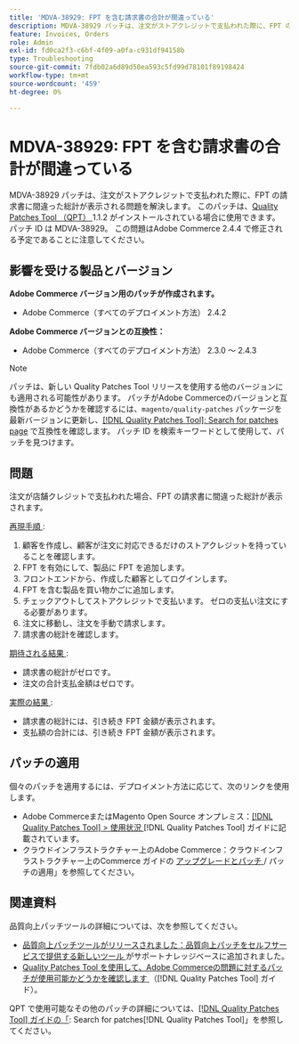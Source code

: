 ```yaml
---
title: 'MDVA-38929: FPT を含む請求書の合計が間違っている'
description: MDVA-38929 パッチは、注文がストアクレジットで支払われた際に、FPT の請求書に間違った総計が表示される問題を解決します。 このパッチは、[Quality Patches Tool （QPT） ] （https://experienceleague.adobe.com/en/docs/commerce-operations/tools/quality-patches-tool/quality-patches-tool-to-self-serve-quality-patches） 1.1.2 がインストールされている場合に利用できます。 パッチ ID は MDVA-38929。 この問題はAdobe Commerce 2.4.4 で修正される予定であることに注意してください。
feature: Invoices, Orders
role: Admin
exl-id: fd0ca2f3-c6bf-4f09-a0fa-c931df94158b
type: Troubleshooting
source-git-commit: 7fdb02a6d89d50ea593c5fd99d78101f89198424
workflow-type: tm+mt
source-wordcount: '459'
ht-degree: 0%

---
```


# MDVA-38929: FPT を含む請求書の合計が間違っている

MDVA-38929 パッチは、注文がストアクレジットで支払われた際に、FPT の請求書に間違った総計が表示される問題を解決します。 このパッチは、[Quality Patches Tool （QPT） ](https://experienceleague.adobe.com/en/docs/commerce-operations/tools/quality-patches-tool/quality-patches-tool-to-self-serve-quality-patches)1.1.2 がインストールされている場合に使用できます。 パッチ ID は MDVA-38929。 この問題はAdobe Commerce 2.4.4 で修正される予定であることに注意してください。

## 影響を受ける製品とバージョン

**Adobe Commerce バージョン用のパッチが作成されます。**

* Adobe Commerce（すべてのデプロイメント方法） 2.4.2

**Adobe Commerce バージョンとの互換性：**

* Adobe Commerce（すべてのデプロイメント方法） 2.3.0 ～ 2.4.3

>[!NOTE]
>
>パッチは、新しい Quality Patches Tool リリースを使用する他のバージョンにも適用される可能性があります。 パッチがAdobe Commerceのバージョンと互換性があるかどうかを確認するには、`magento/quality-patches` パッケージを最新バージョンに更新し、[[!DNL Quality Patches Tool]: Search for patches page](https://experienceleague.adobe.com/en/docs/commerce-operations/tools/quality-patches-tool/quality-patches-tool-to-self-serve-quality-patches) で互換性を確認します。 パッチ ID を検索キーワードとして使用して、パッチを見つけます。

## 問題

注文が店舗クレジットで支払われた場合、FPT の請求書に間違った総計が表示されます。

<u> 再現手順 </u>:

1. 顧客を作成し、顧客が注文に対応できるだけのストアクレジットを持っていることを確認します。
1. FPT を有効にして、製品に FPT を追加します。
1. フロントエンドから、作成した顧客としてログインします。
1. FPT を含む製品を買い物かごに追加します。
1. チェックアウトしてストアクレジットで支払います。 ゼロの支払い注文にする必要があります。
1. 注文に移動し、注文を手動で請求します。
1. 請求書の総計を確認します。

<u> 期待される結果 </u>:

* 請求書の総計がゼロです。
* 注文の合計支払金額はゼロです。

<u> 実際の結果 </u>:

* 請求書の総計には、引き続き FPT 金額が表示されます。
* 支払額の合計には、引き続き FPT 金額が表示されます。

## パッチの適用

個々のパッチを適用するには、デプロイメント方法に応じて、次のリンクを使用します。

* Adobe CommerceまたはMagento Open Source オンプレミス：[[!DNL Quality Patches Tool] > 使用状況 ](/help/tools/quality-patches-tool/usage.md) [!DNL Quality Patches Tool] ガイドに記載されています。
* クラウドインフラストラクチャー上のAdobe Commerce：クラウドインフラストラクチャー上のCommerce ガイドの [ アップグレードとパッチ ](https://experienceleague.adobe.com/docs/commerce-cloud-service/user-guide/develop/upgrade/apply-patches.html)/ パッチの適用」を参照してください。

## 関連資料

品質向上パッチツールの詳細については、次を参照してください。

* [ 品質向上パッチツールがリリースされました：品質向上パッチをセルフサービスで提供する新しいツール ](https://experienceleague.adobe.com/en/docs/commerce-operations/tools/quality-patches-tool/quality-patches-tool-to-self-serve-quality-patches) がサポートナレッジベースに追加されました。
* [Quality Patches Tool を使用して、Adobe Commerceの問題に対するパッチが使用可能かどうかを確認します ](/help/tools/quality-patches-tool/patches-available-in-qpt/check-patch-for-magento-issue-with-magento-quality-patches.md) （[!DNL Quality Patches Tool] ガイド）。

QPT で使用可能なその他のパッチの詳細については、[[!DNL Quality Patches Tool] ガイドの「](https://experienceleague.adobe.com/tools/commerce-quality-patches/index.html): Search for patches[!DNL Quality Patches Tool]」を参照してください。
